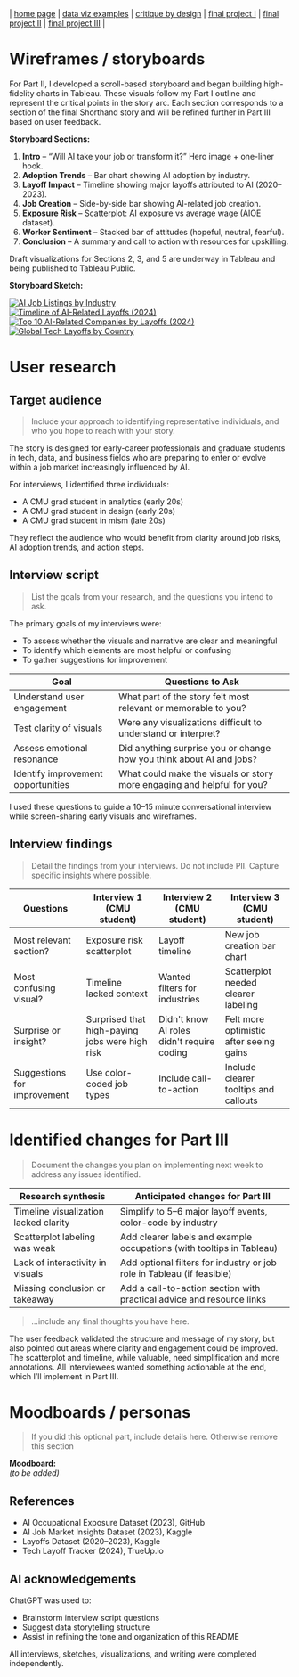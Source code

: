 | [home page](https://smadinen7.github.io/saipranav_tswd-portfolio/) | [data viz examples](dataviz-examples) | [critique by design](critique-by-design) | [final project I](final-project-part-one) | [final project II](final-project-part-two) | [final project III](final-project-part-three) |

# Wireframes / storyboards
For Part II, I developed a scroll-based storyboard and began building high-fidelity charts in Tableau. These visuals follow my Part I outline and represent the critical points in the story arc. Each section corresponds to a section of the final Shorthand story and will be refined further in Part III based on user feedback.

**Storyboard Sections:**
1. **Intro** – “Will AI take your job or transform it?” Hero image + one-liner hook.
2. **Adoption Trends** – Bar chart showing AI adoption by industry.
3. **Layoff Impact** – Timeline showing major layoffs attributed to AI (2020–2023).
4. **Job Creation** – Side-by-side bar showing AI-related job creation.
5. **Exposure Risk** – Scatterplot: AI exposure vs average wage (AIOE dataset).
6. **Worker Sentiment** – Stacked bar of attitudes (hopeful, neutral, fearful).
7. **Conclusion** – A summary and call to action with resources for upskilling.

Draft visualizations for Sections 2, 3, and 5 are underway in Tableau and being published to Tableau Public.

**Storyboard Sketch:**  
<div class='tableauPlaceholder' id='viz1744958825022' style='position: relative'><noscript><a href='#'><img alt='AI Job Listings by Industry ' src='https:&#47;&#47;public.tableau.com&#47;static&#47;images&#47;AI&#47;AIJobListingsbyIndustry&#47;Sheet1&#47;1_rss.png' style='border: none' /></a></noscript><object class='tableauViz'  style='display:none;'><param name='host_url' value='https%3A%2F%2Fpublic.tableau.com%2F' /> <param name='embed_code_version' value='3' /> <param name='site_root' value='' /><param name='name' value='AIJobListingsbyIndustry&#47;Sheet1' /><param name='tabs' value='no' /><param name='toolbar' value='yes' /><param name='static_image' value='https:&#47;&#47;public.tableau.com&#47;static&#47;images&#47;AI&#47;AIJobListingsbyIndustry&#47;Sheet1&#47;1.png' /> <param name='animate_transition' value='yes' /><param name='display_static_image' value='yes' /><param name='display_spinner' value='yes' /><param name='display_overlay' value='yes' /><param name='display_count' value='yes' /><param name='language' value='en-US' /><param name='filter' value='publish=yes' /></object></div>                
<script type='text/javascript'>
  var divElement = document.getElementById('viz1744958825022');
  var vizElement = divElement.getElementsByTagName('object')[0];
  vizElement.style.width='100%';
  vizElement.style.height=(divElement.offsetWidth*0.75)+'px';
  var scriptElement = document.createElement('script');
  scriptElement.src = 'https://public.tableau.com/javascripts/api/viz_v1.js';
  vizElement.parentNode.insertBefore(scriptElement, vizElement);
</script>

<div class='tableauPlaceholder' id='viz1744961289032' style='position: relative'><noscript><a href='#'><img alt='Timeline of AI-Related Layoffs (2024) ' src='https:&#47;&#47;public.tableau.com&#47;static&#47;images&#47;Ti&#47;TimelineofAI-RelatedLayoffs2024&#47;Sheet1&#47;1_rss.png' style='border: none' /></a></noscript><object class='tableauViz'  style='display:none;'><param name='host_url' value='https%3A%2F%2Fpublic.tableau.com%2F' /> <param name='embed_code_version' value='3' /> <param name='site_root' value='' /><param name='name' value='TimelineofAI-RelatedLayoffs2024&#47;Sheet1' /><param name='tabs' value='no' /><param name='toolbar' value='yes' /><param name='static_image' value='https:&#47;&#47;public.tableau.com&#47;static&#47;images&#47;Ti&#47;TimelineofAI-RelatedLayoffs2024&#47;Sheet1&#47;1.png' /> <param name='animate_transition' value='yes' /><param name='display_static_image' value='yes' /><param name='display_spinner' value='yes' /><param name='display_overlay' value='yes' /><param name='display_count' value='yes' /><param name='language' value='en-US' /><param name='filter' value='publish=yes' /></object></div>                
<script type='text/javascript'>
  var divElement = document.getElementById('viz1744961289032');
  var vizElement = divElement.getElementsByTagName('object')[0];
  vizElement.style.width='100%';
  vizElement.style.height=(divElement.offsetWidth*0.75)+'px';
  var scriptElement = document.createElement('script');
  scriptElement.src = 'https://public.tableau.com/javascripts/api/viz_v1.js';
  vizElement.parentNode.insertBefore(scriptElement, vizElement);
</script>

<div class='tableauPlaceholder' id='viz1745006218715' style='position: relative'><noscript><a href='#'><img alt='Top 10 AI-Related Companies by Layoffs (2024)  ' src='https:&#47;&#47;public.tableau.com&#47;static&#47;images&#47;To&#47;Top10AI-RelatedCompaniesbyLayoffs2024&#47;Sheet2&#47;1_rss.png' style='border: none' /></a></noscript><object class='tableauViz'  style='display:none;'><param name='host_url' value='https%3A%2F%2Fpublic.tableau.com%2F' /> <param name='embed_code_version' value='3' /> <param name='site_root' value='' /><param name='name' value='Top10AI-RelatedCompaniesbyLayoffs2024&#47;Sheet2' /><param name='tabs' value='no' /><param name='toolbar' value='yes' /><param name='static_image' value='https:&#47;&#47;public.tableau.com&#47;static&#47;images&#47;To&#47;Top10AI-RelatedCompaniesbyLayoffs2024&#47;Sheet2&#47;1.png' /> <param name='animate_transition' value='yes' /><param name='display_static_image' value='yes' /><param name='display_spinner' value='yes' /><param name='display_overlay' value='yes' /><param name='display_count' value='yes' /><param name='language' value='en-US' /><param name='filter' value='publish=yes' /></object></div>
<script type='text/javascript'>
  var divElement = document.getElementById('viz1745006218715');
  var vizElement = divElement.getElementsByTagName('object')[0];
  vizElement.style.width='100%';
  vizElement.style.height=(divElement.offsetWidth*0.75)+'px';
  var scriptElement = document.createElement('script');
  scriptElement.src = 'https://public.tableau.com/javascripts/api/viz_v1.js';
  vizElement.parentNode.insertBefore(scriptElement, vizElement);
</script>

<div class='tableauPlaceholder' id='viz1745009213513' style='position: relative'><noscript><a href='#'><img alt='Global Tech Layoffs by Country ' src='https:&#47;&#47;public.tableau.com&#47;static&#47;images&#47;Gl&#47;GlobalTechLayoffsbyCountry&#47;Sheet1&#47;1_rss.png' style='border: none' /></a></noscript><object class='tableauViz'  style='display:none;'><param name='host_url' value='https%3A%2F%2Fpublic.tableau.com%2F' /> <param name='embed_code_version' value='3' /> <param name='site_root' value='' /><param name='name' value='GlobalTechLayoffsbyCountry&#47;Sheet1' /><param name='tabs' value='no' /><param name='toolbar' value='yes' /><param name='static_image' value='https:&#47;&#47;public.tableau.com&#47;static&#47;images&#47;Gl&#47;GlobalTechLayoffsbyCountry&#47;Sheet1&#47;1.png' /> <param name='animate_transition' value='yes' /><param name='display_static_image' value='yes' /><param name='display_spinner' value='yes' /><param name='display_overlay' value='yes' /><param name='display_count' value='yes' /><param name='language' value='en-US' /><param name='filter' value='publish=yes' /></object></div>
<script type='text/javascript'>                    
  var divElement = document.getElementById('viz1745009213513');
  var vizElement = divElement.getElementsByTagName('object')[0];
  vizElement.style.width='100%';
  vizElement.style.height=(divElement.offsetWidth*0.75)+'px';
  var scriptElement = document.createElement('script');
  scriptElement.src = 'https://public.tableau.com/javascripts/api/viz_v1.js';
  vizElement.parentNode.insertBefore(scriptElement, vizElement);
</script>

# User research 

## Target audience
> Include your approach to identifying representative individuals, and who you hope to reach with your story. 

The story is designed for early-career professionals and graduate students in tech, data, and business fields who are preparing to enter or evolve within a job market increasingly influenced by AI.

For interviews, I identified three individuals:
- A CMU grad student in analytics (early 20s)
- A CMU grad student in design (early 20s)
- A CMU grad student in mism (late 20s)

They reflect the audience who would benefit from clarity around job risks, AI adoption trends, and action steps.

## Interview script
> List the goals from your research, and the questions you intend to ask. 

The primary goals of my interviews were:
- To assess whether the visuals and narrative are clear and meaningful
- To identify which elements are most helpful or confusing
- To gather suggestions for improvement

| Goal                                | Questions to Ask                                                             |
|-------------------------------------|------------------------------------------------------------------------------|
| Understand user engagement          | What part of the story felt most relevant or memorable to you?              |
| Test clarity of visuals             | Were any visualizations difficult to understand or interpret?               |
| Assess emotional resonance          | Did anything surprise you or change how you think about AI and jobs?        |
| Identify improvement opportunities  | What could make the visuals or story more engaging and helpful for you?     |

I used these questions to guide a 10–15 minute conversational interview while screen-sharing early visuals and wireframes.

## Interview findings
> Detail the findings from your interviews.  Do not include PII.  Capture specific insights where possible.

| Questions                            | Interview 1 (CMU student)                  | Interview 2 (CMU student)                    | Interview 3 (CMU student)                  |
|--------------------------------------|--------------------------------------------|------------------------------------------|-------------------------------------------|
| Most relevant section?               | Exposure risk scatterplot                   | Layoff timeline                           | New job creation bar chart                 |
| Most confusing visual?               | Timeline lacked context                     | Wanted filters for industries             | Scatterplot needed clearer labeling        |
| Surprise or insight?                 | Surprised that high-paying jobs were high risk | Didn't know AI roles didn't require coding | Felt more optimistic after seeing gains    |
| Suggestions for improvement          | Use color-coded job types                   | Include call-to-action                    | Include clearer tooltips and callouts      |

# Identified changes for Part III
> Document the changes you plan on implementing next week to address any issues identified.  

| Research synthesis                           | Anticipated changes for Part III                                              |
|----------------------------------------------|-------------------------------------------------------------------------------|
| Timeline visualization lacked clarity        | Simplify to 5–6 major layoff events, color-code by industry                   |
| Scatterplot labeling was weak                | Add clearer labels and example occupations (with tooltips in Tableau)         |
| Lack of interactivity in visuals             | Add optional filters for industry or job role in Tableau (if feasible)        |
| Missing conclusion or takeaway               | Add a call-to-action section with practical advice and resource links         |

> ...include any final thoughts you have here. 

The user feedback validated the structure and message of my story, but also pointed out areas where clarity and engagement could be improved. The scatterplot and timeline, while valuable, need simplification and more annotations. All interviewees wanted something actionable at the end, which I’ll implement in Part III.

# Moodboards / personas
> If you did this optional part, include details here.  Otherwise remove this section

**Moodboard:**  
*(to be added)*

## References
- AI Occupational Exposure Dataset (2023), GitHub  
- AI Job Market Insights Dataset (2023), Kaggle  
- Layoffs Dataset (2020–2023), Kaggle  
- Tech Layoff Tracker (2024), TrueUp.io  

## AI acknowledgements
ChatGPT was used to:
- Brainstorm interview script questions  
- Suggest data storytelling structure  
- Assist in refining the tone and organization of this README  

All interviews, sketches, visualizations, and writing were completed independently.

